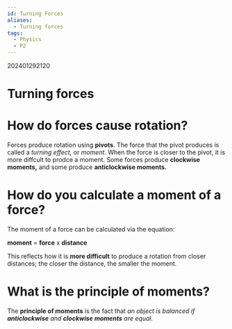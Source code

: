 ```yaml
---
id: Turning Forces
aliases:
  - Turning forces
tags:
  - Physics
  - P2
---
```

202401292120
# Turning forces

# How do forces cause rotation?

Forces produce rotation using **pivots**. The force that the pivot produces is called a *turning effect,* or *moment.* When the force is closer to the pivot, it is more diffcult to prodce a moment. Some forces produce **clockwise moments,** and some produce **anticlockwise moments.**

# How do you calculate a **moment** of a force?

The moment of a force can be calculated via the equation:

**moment** = **force** x **distance** 

This reflects how it is **more difficult** to produce a rotation from closer distances; the closer the distance, the smaller the moment.

# What is the principle of moments?

The **principle of moments** is the fact that *an object is balanced if **anticlockwise** and **clockwise moments** are equal.*

